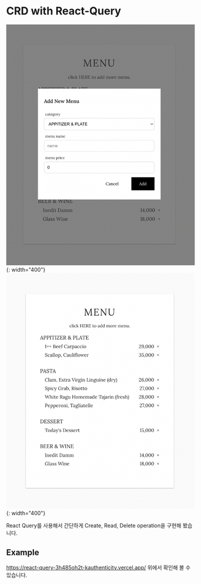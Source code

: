 # CRD with React-Query 
![ex_screenshot1](./src/images/img1.png){: width="400"}
![ex_screenshot2](./src/images/img2.png){: width="400"}


React Query를 사용해서 간단하게 Create, Read, Delete operation을 구현해 봤습니다.


## Example
https://react-query-3h485oh2t-kauthenticity.vercel.app/
위에서 확인해 볼 수 있습니다.
